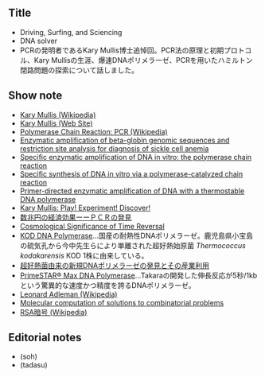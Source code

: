 


## Title
- Driving, Surfing, and Sciencing
- DNA solver
- PCRの発明者であるKary Mullis博士追悼回。PCR法の原理と初期プロトコル、Kary Mullisの生涯、爆速DNAポリメラーゼ、PCRを用いたハミルトン閉路問題の探索について話しました。


## Show note
- [Kary Mullis (Wikipedia)](https://en.wikipedia.org/wiki/Kary_Mullis)
- [Kary Mullis (Web Site)](https://www.karymullis.com/)
- [Polymerase Chain Reaction: PCR (Wikipedia)](https://en.wikipedia.org/wiki/Polymerase_chain_reaction)
- [Enzymatic amplification of beta-globin genomic sequences and restriction site analysis for diagnosis of sickle cell anemia](https://www.ncbi.nlm.nih.gov/pubmed/2999980)
- [Specific enzymatic amplification of DNA in vitro: the polymerase chain reaction](https://www.ncbi.nlm.nih.gov/pubmed/3472723)
- [Specific synthesis of DNA in vitro via a polymerase-catalyzed chain reaction](https://www.ncbi.nlm.nih.gov/pubmed/3431465)
- [Primer-directed enzymatic amplification of DNA with a thermostable DNA polymerase](https://www.ncbi.nlm.nih.gov/pubmed/2448875)
- [Kary Mullis: Play! Experiment! Discover!](https://www.ted.com/talks/kary_mullis_on_what_scientists_do)
- [数兆円の経済効果ーーＰＣＲの発見](https://www.rnaj.org/newsletters/item/471-furuichi-9)
- [Cosmological Significance of Time Reversal](https://www.nature.com/articles/218663b0)
- [KOD DNA Polymerase](http://lifescience.toyobo.co.jp/detail/detail.php?product_detail_id=2)...国産の耐熱性DNAポリメラーゼ。鹿児島県小宝島の硫気孔から今中先生らにより単離された超好熱始原菌 _Thermococcus kodakarensis_ KOD 1株に由来している。
- [超好熱菌由来の新規DNAポリメラーゼの発見とその産業利用](https://www.jstage.jst.go.jp/article/kagakutoseibutsu/53/12/53_866/_pdf/-char/ja)
- [PrimeSTAR® Max DNA Polymerase](http://catalog.takara-bio.co.jp/product/basic_info.php?unitid=U100005117)...Takaraの開発した伸長反応が5秒/1kbという驚異的な速度かつ精度を誇るDNAポリメラーゼ。
- [Leonard Adleman (Wikipedia)](https://en.wikipedia.org/wiki/Leonard_Adleman)
- [Molecular computation of solutions to combinatorial problems](https://www.ncbi.nlm.nih.gov/pubmed/7973651)
- [RSA暗号 (Wikipedia)](https://ja.wikipedia.org/wiki/RSA%E6%9A%97%E5%8F%B7)


## Editorial notes
- (soh)
- (tadasu)

